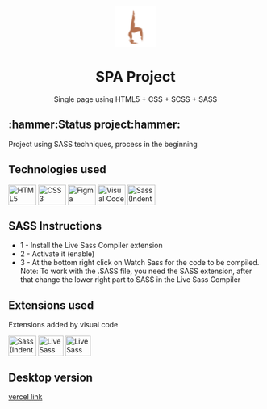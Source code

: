 
<p align="center"><img src="https://github.com/Guilbertoliveira/SPA-project/blob/main/imagens/icone.svg" width="80" heigh="40"></p>
<h1 align="center">SPA Project</h1>
<p align="center">Single page using HTML5 + CSS + SCSS + SASS</p>

<h2>:hammer:Status project:hammer:</h2>
Project using SASS techniques, process in the beginning

<h2>Technologies used</h2>
<p>
    <img align="center" src="https://cdn.jsdelivr.net/gh/devicons/devicon/icons/html5/html5-plain-wordmark.svg" height="40" width="55" title="HTML5"/>
    <img align="center" src="https://cdn.jsdelivr.net/gh/devicons/devicon/icons/css3/css3-plain-wordmark.svg" height="40" width="55" title="CSS3"/>
    <img align="center" src="https://cdn.jsdelivr.net/gh/devicons/devicon/icons/figma/figma-original.svg" height="40" width="55" title="Figma"/>
    <img align="center" src="https://cdn.jsdelivr.net/gh/devicons/devicon/icons/visualstudio/visualstudio-plain.svg" height="40" width="55" title="Visual Code"/> 
    <img align="center" src="https://cdn.jsdelivr.net/gh/devicons/devicon/icons/sass/sass-original.svg" height="40" width="55" title="Sass (Indentend Sass Syntax)"/>

</p>

<h2>SASS Instructions</h2>
<ul>
<li>1 - Install the Live Sass Compiler extension</li>
<li>2 - Activate it (enable)</li>
<li>3 - At the bottom right click on Watch Sass for the code to be compiled.</li>
Note: To work with the .SASS file, you need the SASS extension, after that change the lower right part to SASS in the Live Sass Compiler</p></ul>


<h2>Extensions used</h2>
<p>Extensions added by visual code
<p>    
<img align="center" src="https://cdn.jsdelivr.net/gh/devicons/devicon/icons/sass/sass-original.svg" height="40" width="55" title="Sass (Indentend Sass Syntax)"/>
<img align="center" src="https://ritwickdey.gallerycdn.vsassets.io/extensions/ritwickdey/live-sass/3.0.0/1531332580258/Microsoft.VisualStudio.Services.Icons.Default" height="40" width="50" title="Live Sass Compiler"/>
<img align="center" src="https://ritwickdey.gallerycdn.vsassets.io/extensions/ritwickdey/liveserver/5.7.9/1661914858952/Microsoft.VisualStudio.Services.Icons.Default" height="40" width="50" title="Live Sass Compiler"/>

 </p>
<h2>Desktop version</h2>
<p><a href="https://spaproject-gamma.vercel.app/">vercel link</a></p>
